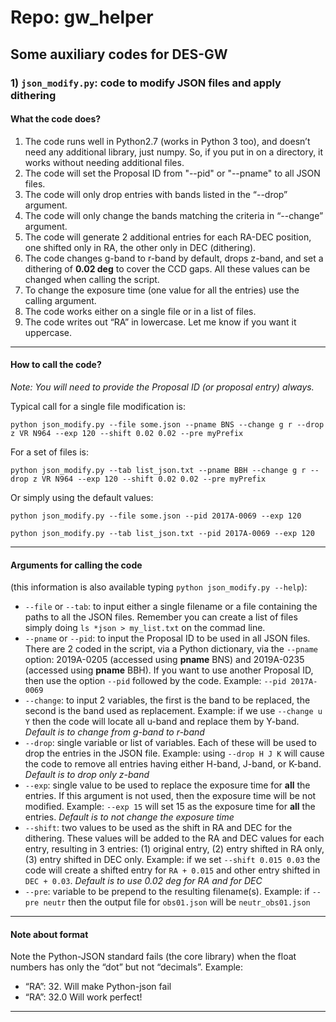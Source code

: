 # Repo: gw_helper
## Some auxiliary codes for DES-GW

### 1) `json_modify.py`: code to modify JSON files and apply dithering

#### What the code does?
1) The code runs well in Python2.7 (works in Python 3 too), and doesn’t need any additional library, just numpy. So, if you put in on a directory, it works without needing additional files.
1) The code will set the Proposal ID from "--pid" or "--pname" to all JSON files.
1) The code will only drop entries with bands listed in the “--drop” argument.
1) The code will only change the bands matching the criteria in “--change” argument.
1) The code will generate 2 additional entries for each RA-DEC position, one shifted only in RA, the other only in DEC (dithering).
1) The code changes g-band to r-band by default, drops z-band, and set a dithering of **0.02 deg** to cover the CCD gaps. All these values can be changed when calling the script.
1) To change the exposure time (one value for all the entries) use the calling argument.
1) The code works either on a single file or in a list of files.
1) The code writes out “RA” in lowercase. Let me know if you want it uppercase.

------------------------------------------------
#### How to call the code?
*Note: You will need to provide the Proposal ID (or proposal entry) always.*

Typical call for a single file modification is:

`python json_modify.py --file some.json --pname BNS --change g r --drop z VR N964 --exp 120 --shift 0.02 0.02 --pre myPrefix`

For a set of files is:

`python json_modify.py --tab list_json.txt --pname BBH --change g r --drop z VR N964 --exp 120 --shift 0.02 0.02 --pre myPrefix`

Or simply using the default values:

`python json_modify.py --file some.json --pid 2017A-0069 --exp 120`

`python json_modify.py --tab list_json.txt --pid 2017A-0069 --exp 120`

------------------------------------------------
#### Arguments for calling the code
(this information is also available typing `python json_modify.py --help`):
  * `--file` or `--tab`: to input either a single filename or a file containing the paths to all the JSON files. Remember you can create a list of files simply doing `ls *json > my_list.txt` on the commad line.
  * `--pname` or `--pid`: to input the Proposal ID to be used in all JSON files. There are 2 coded in the script, via a Python dictionary, via the `--pname` option: 2019A-0205 (accessed using **pname** BNS) and 2019A-0235 (accessed using **pname** BBH). If you want to use another Proposal ID, then use the option `--pid` followed by the code. Example: `--pid 2017A-0069`
  * `--change`: to input 2 variables, the first is the band to be replaced, the second is the band used as replacement. Example: if we use `--change u Y` then the code will locate all u-band and replace them by Y-band. *Default is to change from g-band to r-band*
  * `--drop`: single variable or list of variables. Each of these will be used to drop the entries in the JSON file. Example: using `--drop H J K` will cause the code to remove all entries having either H-band, J-band, or K-band. *Default is to drop only z-band*
  * `--exp`: single value to be used to replace the exposure time for **all** the entries. If this argument is not used, then the exposure time will be not modified. Example: `--exp 15` will set 15 as the exposure time for **all** the entries. *Default is to not change the exposure time*
  * `--shift`: two values to be used as the shift in RA and DEC for the dithering. These values will be added to the RA and DEC values for each entry, resulting in 3 entries: (1) original entry, (2) entry shifted in RA only, (3) entry shifted in DEC only. Example: if we set `--shift 0.015 0.03` the code will create a shifted entry for `RA + 0.015` and other entry shifted in `DEC + 0.03`. *Default is to use 0.02 deg for RA and for DEC*
  * `--pre`: variable to be prepend to the resulting filename(s). Example: if `--pre neutr` then the output file for `obs01.json` will be `neutr_obs01.json`

------------------------------------------------
#### Note about format
Note the Python-JSON standard fails (the core library) when the float numbers has only the “dot” but not “decimals”.
Example:
* “RA”: 32.    Will make Python-json fail
* “RA”: 32.0    Will work perfect!
------------------------------------------------
